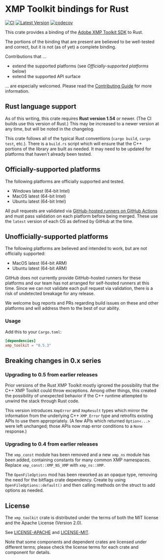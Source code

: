 # XMP Toolkit bindings for Rust

[![CI](https://github.com/adobe/xmp-toolkit-rs/actions/workflows/ci.yml/badge.svg)](https://github.com/adobe/xmp-toolkit-rs/actions/workflows/ci.yml) [![Latest Version](https://img.shields.io/crates/v/xmp_toolkit.svg)](https://crates.io/crates/xmp_toolkit) [![codecov](https://codecov.io/gh/adobe/xmp-toolkit-rs/branch/main/graph/badge.svg?token=z1yA0Y6HZK)](https://codecov.io/gh/adobe/xmp-toolkit-rs)

This crate provides a binding of the [Adobe XMP Toolkit SDK](https://github.com/adobe/XMP-Toolkit-SDK/) to Rust.

The portions of the binding that are present are believed to be well-tested and correct, but it is not (as of yet) a complete binding.

Contributions that ...

* extend the supported platforms (see _Officially-supported platforms_ below)
* extend the supported API surface

... are especially welcomed. Please read the [Contributing Guide](./CONTRIBUTING.md) for more information.

## Rust language support

As of this writing, this crate requires **Rust version 1.54** or newer. (The CI builds use this version of Rust.) This may be increased to a newer version at any time, but will be noted in the changelog.

This crate follows all of the typical Rust conventions (`cargo build`, `cargo test`, etc.). There is a `build.rs` script which will ensure that the C++ portions of the library are built as needed. It may need to be updated for platforms that haven't already been tested.

## Officially-supported platforms

The following platforms are officially supported and tested.

* Windows latest (64-bit Intel)
* MacOS latest (64-bit Intel)
* Ubuntu latest (64-bit Intel)

All pull requests are validated via [GitHub-hosted runners on GitHub Actions](https://docs.github.com/en/actions/using-github-hosted-runners/about-github-hosted-runners) and must pass validation on each platform before being merged. These use the `latest` version of each OS as defined by GitHub at the time.

## Unofficially-supported platforms

The following platforms are believed and intended to work, but are not officially supported:

* MacOS latest (64-bit ARM)
* Ubuntu latest (64-bit ARM)

GitHub does not currently provide GitHub-hosted runners for these platforms and our team has not arranged for self-hosted runners at this time. Since we can not validate each pull request via validation, there is a risk of undetected breakage for any release.

We welcome bug reports and PRs regarding build issues on these and other platforms and will address them to the best of our ability.

### Usage

Add this to your `Cargo.toml`:

```toml
[dependencies]
xmp_toolkit = "0.5.3"
```

## Breaking changes in 0.x series

### Upgrading to 0.5 from earlier releases

Prior versions of the Rust XMP Toolkit mostly ignored the possibility that the C++ XMP Toolkit could throw exceptions. Among other things, this created the possibility of unexpected behavior if the C++ runtime attempted to unwind the stack through Rust code.

This version introduces `XmpError` and `XmpResult` types which mirror the information from the underlying C++ `XMP_Error` type and retrofits existing APIs to use them appropriately. (A few APIs which returned `Option<...>` were left unchanged; those APIs now map error conditions to a `None` response.)

### Upgrading to 0.4 from earlier releases

The `xmp_const` module has been removed and a new `xmp_ns` module has been added, containing constants for many common XMP namespaces. Replace `xmp_const::XMP_NS_XMP` with `xmp_ns::XMP`.

The `OpenFileOptions` mod has been reworked as an opaque type, removing the need for the bitflags crate dependency. Create by using `OpenFileOptions::default()` and then calling methods on the struct to add options as needed.

## License

The `xmp_toolkit` crate is distributed under the terms of both the MIT license and the Apache License (Version 2.0).

See [LICENSE-APACHE](./LICENSE-APACHE) and [LICENSE-MIT](./LICENSE-MIT).

Note that some components and dependent crates are licensed under different terms; please check the license terms for each crate and component for details.
